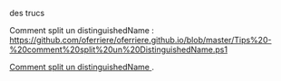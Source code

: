 des trucs

 Comment split un distinguishedName : https://github.com/oferriere/oferriere.github.io/blob/master/Tips%20-%20comment%20split%20un%20DistinguishedName.ps1
 
 <a href="https://github.com/oferriere/oferriere.github.io/blob/master/Tips%20-%20comment%20split%20un%20DistinguishedName.ps1">Comment split un distinguishedName </a>.
